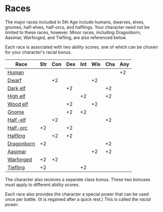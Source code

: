 # Races

The major races included in 5th Age include humans, dwarves, elves, gnomes, half-elves, half-orcs, and halflings. Your character need not be limited to these races, however. Minor races, including Dragonborn, Aasimar, Warforged, and Tiefling, are also referenced below.

Each race is associated with two ability scores, one of which can be chosen for your character's racial bonus.

| **Race** | **Str** | **Con** | **Dex** | **Int** | **Wis** | **Cha** | **Any** |
| --- | --- | --- | --- | --- | --- | --- | --- |
| [Human](./Human.md) | | | | | | | +2 |
| [Dwarf](./Dwarf.md) | | +2 | | | +2 | | |
| [Dark elf](./Elf.md#dark-elf) | | | +2 | | | +2 | |
| [High elf](./Elf.md#high-elf) | | | | +2 | | +2 | |
| [Wood elf](./Elf.md#wood-elf) | | | +2 | | +2 | | |
| [Gnome](./Gnome.md) | | | +2 | +2 | | | |
| [Half-elf](./Half-Elf.md) | | +2 | | | | +2 | |
| [Half-orc](./Half-Orc.md) | +2 | | +2 | | | | |
| [Halfling](./Halfling.md) | | +2 | +2 | | | | |
| [Dragonborn](./Dragonborn.md) | +2 | | | | | +2 | |
| [Aasimar](./Aasimar.md) | | | | | +2 | +2 | |
| [Warforged](./Warforged.md) | +2 | +2 | | | | | |
| [Tiefling](./Tiefling.md) | +2 | | | +2 | | | |

The character also receives a separate class bonus. These two bonuses must apply to different ability scores.

Each race also provides the character a special power that can be used once per battle. (It is regained after a quick rest.) This is called the _racial power_.
